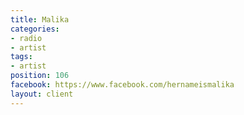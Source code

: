 ```yaml
---
title: Malika
categories:
- radio
- artist
tags:
- artist
position: 106
facebook: https://www.facebook.com/hernameismalika
layout: client
---
```


